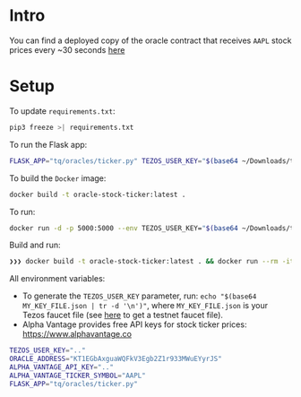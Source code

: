 
# Intro

You can find a deployed copy of the oracle contract that receives
`AAPL` stock prices every ~30 seconds [here](https://better-call.dev/babylon/KT1EGbAxguaWQFkV3Egb2Z1r933MWuEYyrJS/operations)

# Setup

To update `requirements.txt`:

```bash
pip3 freeze >| requirements.txt 
```

To run the Flask app:

```bash
FLASK_APP="tq/oracles/ticker.py" TEZOS_USER_KEY="$(base64 ~/Downloads/tz1R3vJ5TV8Y5pVj8dicBR23Zv8JArusDkYr.json | tr -d '\n')" ORACLE_ADDRESS="KT1EGbAxguaWQFkV3Egb2Z1r933MWuEYyrJS" ALPHA_VANTAGE_API_KEY=".." ALPHA_VANTAGE_TICKER_SYMBOL="AAPL" flask run
```

To build the `Docker` image:

```bash
docker build -t oracle-stock-ticker:latest .
```

To run:

```bash
docker run -d -p 5000:5000 --env TEZOS_USER_KEY="$(base64 ~/Downloads/tz1R3vJ5TV8Y5pVj8dicBR23Zv8JArusDkYr.json | tr -d '\n')" --env ORACLE_ADDRESS="KT1EGbAxguaWQFkV3Egb2Z1r933MWuEYyrJS" --env ALPHA_VANTAGE_API_KEY=".." --env ALPHA_VANTAGE_TICKER_SYMBOL="AAPL" oracle-stock-ticker
```

Build and run:

```bash
❯❯❯ docker build -t oracle-stock-ticker:latest . && docker run --rm -it -p 5000:5000 --env TEZOS_USER_KEY="$(base64 ~/Downloads/tz1R3vJ5TV8Y5pVj8dicBR23Zv8JArusDkYr.json | tr -d '\n')" --env ORACLE_ADDRESS="KT1EGbAxguaWQFkV3Egb2Z1r933MWuEYyrJS" --env ALPHA_VANTAGE_API_KEY=".." --env ALPHA_VANTAGE_TICKER_SYMBOL="AAPL" --env FLASK_APP="tq/oracles/ticker.py" oracle-stock-ticker
```

All environment variables:

- To generate the `TEZOS_USER_KEY` parameter, run: `echo "$(base64 MY_KEY_FILE.json | tr -d '\n')"`,
  where `MY_KEY_FILE.json` is your Tezos faucet file (see [here](https://faucet.tzalpha.net/) to get a testnet faucet file).
- Alpha Vantage provides free API keys for stock ticker prices: https://www.alphavantage.co

```bash
TEZOS_USER_KEY=".."
ORACLE_ADDRESS="KT1EGbAxguaWQFkV3Egb2Z1r933MWuEYyrJS"
ALPHA_VANTAGE_API_KEY=".."
ALPHA_VANTAGE_TICKER_SYMBOL="AAPL"
FLASK_APP="tq/oracles/ticker.py"
```

